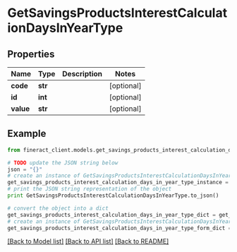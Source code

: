 # GetSavingsProductsInterestCalculationDaysInYearType


## Properties

Name | Type | Description | Notes
------------ | ------------- | ------------- | -------------
**code** | **str** |  | [optional] 
**id** | **int** |  | [optional] 
**value** | **str** |  | [optional] 

## Example

```python
from fineract_client.models.get_savings_products_interest_calculation_days_in_year_type import GetSavingsProductsInterestCalculationDaysInYearType

# TODO update the JSON string below
json = "{}"
# create an instance of GetSavingsProductsInterestCalculationDaysInYearType from a JSON string
get_savings_products_interest_calculation_days_in_year_type_instance = GetSavingsProductsInterestCalculationDaysInYearType.from_json(json)
# print the JSON string representation of the object
print GetSavingsProductsInterestCalculationDaysInYearType.to_json()

# convert the object into a dict
get_savings_products_interest_calculation_days_in_year_type_dict = get_savings_products_interest_calculation_days_in_year_type_instance.to_dict()
# create an instance of GetSavingsProductsInterestCalculationDaysInYearType from a dict
get_savings_products_interest_calculation_days_in_year_type_form_dict = get_savings_products_interest_calculation_days_in_year_type.from_dict(get_savings_products_interest_calculation_days_in_year_type_dict)
```
[[Back to Model list]](../README.md#documentation-for-models) [[Back to API list]](../README.md#documentation-for-api-endpoints) [[Back to README]](../README.md)



